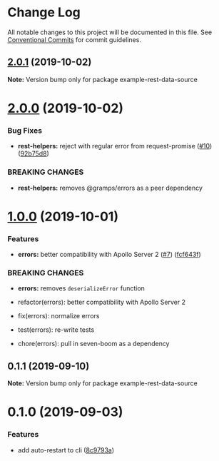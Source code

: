 # Change Log

All notable changes to this project will be documented in this file.
See [Conventional Commits](https://conventionalcommits.org) for commit guidelines.

## [2.0.1](https://github.com/gramps-graphql/gramps/compare/example-rest-data-source@2.0.0...example-rest-data-source@2.0.1) (2019-10-02)

**Note:** Version bump only for package example-rest-data-source





# [2.0.0](https://github.com/gramps-graphql/gramps/compare/example-rest-data-source@1.0.0...example-rest-data-source@2.0.0) (2019-10-02)


### Bug Fixes

* **rest-helpers:** reject with regular error from request-promise ([#10](https://github.com/gramps-graphql/gramps/issues/10)) ([92b75d8](https://github.com/gramps-graphql/gramps/commit/92b75d8))


### BREAKING CHANGES

* **rest-helpers:** removes @gramps/errors as a peer dependency





# [1.0.0](https://github.com/gramps-graphql/gramps/compare/example-rest-data-source@0.1.1...example-rest-data-source@1.0.0) (2019-10-01)


### Features

* **errors:** better compatibility with Apollo Server 2 ([#7](https://github.com/gramps-graphql/gramps/issues/7)) ([fcf643f](https://github.com/gramps-graphql/gramps/commit/fcf643f))


### BREAKING CHANGES

* **errors:** removes `deserializeError` function

* refactor(errors): better compatibility with Apollo Server 2

* fix(errors): normalize errors

* test(errors): re-write tests

* chore(errors): pull in seven-boom as a dependency





## 0.1.1 (2019-09-10)

**Note:** Version bump only for package example-rest-data-source





# 0.1.0 (2019-09-03)


### Features

* add auto-restart to cli ([8c9793a](https://github.com/gramps-graphql/gramps-monorepo/commit/8c9793a))
